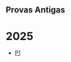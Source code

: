 ## Provas Antigas

# 2025
 - [P1](https://oangelo.github.io/Introducao-a-Algebra-Linear/Provas/2025-1/P1.html)

